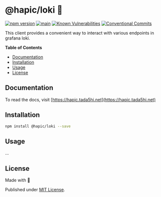 # @hapic/loki 🧾

[![npm version](https://badge.fury.io/js/@hapic%2Floki.svg)](https://badge.fury.io/js/@hapic%2Floki)
[![main](https://github.com/Tada5hi/hapic/actions/workflows/main.yml/badge.svg)](https://github.com/Tada5hi/hapic/actions/workflows/main.yml)
[![Known Vulnerabilities](https://snyk.io/test/github/Tada5hi/hapic/badge.svg)](https://snyk.io/test/github/Tada5hi/hapic)
[![Conventional Commits](https://img.shields.io/badge/Conventional%20Commits-1.0.0-%23FE5196?logo=conventionalcommits&logoColor=white)](https://conventionalcommits.org)

This client provides a convenient way to interact with various endpoints in grafana loki.

**Table of Contents**

- [Documentation](#documentation)
- [Installation](#installation)
- [Usage](#usage)
- [License](#license)

## Documentation

To read the docs, visit [https://hapic.tada5hi.net](https://hapic.tada5hi.net)

## Installation

```bash
npm install @hapic/loki --save
```

## Usage

...

## License

Made with 💚

Published under [MIT License](./LICENSE).
